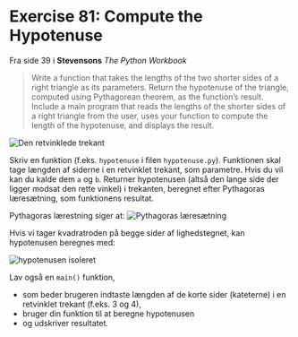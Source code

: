 # Exercise 81: Compute the Hypotenuse

Fra side 39 i __Stevensons__ _The Python Workbook_

> Write a function that takes the lengths of the two shorter sides of a right triangle as its parameters. Return the hypotenuse of the triangle, computed using Pythagorean theorem, as the function’s result. Include a main program that reads the lengths of the shorter sides of a right triangle from the user, uses your function to compute the length of the hypotenuse, and displays the result.

![Den retvinklede trekant](http://media.studieportalen.dk/images/cmspages/figur1hypotenusen.svg)

Skriv en funktion (f.eks. `hypotenuse` i filen `hypotenuse.py`). Funktionen skal tage længden af siderne i en retvinklet trekant, som parametre. Hvis du vil kan du kalde dem `a` og `b`. Returner hypotenusen (altså den lange side der ligger modsat den rette vinkel) i trekanten, beregnet efter Pythagoras læresætning, som funktionens resultat.

Pythagoras lærestning siger at: ![Pythagoras læresætning](http://media.studieportalen.dk/files/webbooks/images/65/equations/pWo4TXdA19G6_ffWivvEQQ==.gif)

Hvis vi tager kvadratroden på begge sider af lighedstegnet, kan hypotenusen beregnes med: 

![hypotenusen isoleret](http://media.studieportalen.dk/files/webbooks/images/65/equations/5efNKrB8yN0F2K8AucIdTw==.gif)

Lav også en `main()` funktion, 
* som beder brugeren indtaste længden af de korte sider (kateterne) i en retvinklet trekant (f.eks. 3 og 4),
* bruger din funktion til at beregne hypotenusen 
* og udskriver resultatet. 